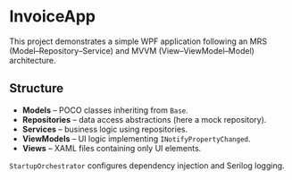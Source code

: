 # InvoiceApp

This project demonstrates a simple WPF application following an MRS (Model–Repository–Service) and MVVM (View–ViewModel–Model) architecture.

## Structure
- **Models** – POCO classes inheriting from `Base`.
- **Repositories** – data access abstractions (here a mock repository).
- **Services** – business logic using repositories.
- **ViewModels** – UI logic implementing `INotifyPropertyChanged`.
- **Views** – XAML files containing only UI elements.

`StartupOrchestrator` configures dependency injection and Serilog logging.
